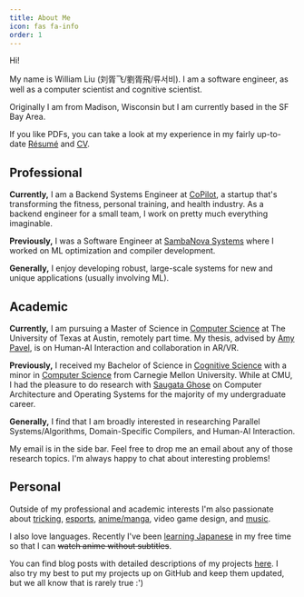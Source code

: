 ```yaml
---
title: About Me
icon: fas fa-info
order: 1
---
```


Hi!

My name is William Liu (刘胥飞/劉胥飛/류서비). I am a software engineer, as well as a computer scientist and cognitive scientist.

Originally I am from Madison, Wisconsin but I am currently based in the SF Bay Area.

If you like PDFs, you can take a look at my experience in my fairly up-to-date [Résumé](../Rez_U_May.pdf) and [CV](../CV.pdf).

## Professional

**Currently,** I am a Backend Systems Engineer at [CoPilot](https://mycopilot.com/), a startup that's transforming the fitness, personal training, and health industry. As a backend engineer for a small team, I work on pretty much everything imaginable.

**Previously,** I was a Software Engineer at [SambaNova Systems](https://sambanova.ai/) where I worked on ML optimization and compiler development.

**Generally,** I enjoy developing robust, large-scale systems for new and unique applications (usually involving ML).

## Academic

**Currently,** I am pursuing a Master of Science in [Computer Science](https://www.cs.utexas.edu/graduate-program/masters-program/msonline) at The University of Texas at Austin, remotely part time. My thesis, advised by [Amy Pavel](https://amypavel.com/), is on Human-AI Interaction and collaboration in AR/VR.

**Previously,** I received my Bachelor of Science in [Cognitive Science](https://www.cmu.edu/dietrich/psychology/undergraduate/prospective-students/academics/cognitive-science/index.html) with a minor in [Computer Science](https://www.cs.cmu.edu/) from Carnegie Mellon University. While at CMU, I had the pleasure to do research with [Saugata Ghose](https://ghose.web.illinois.edu/) on Computer Architecture and Operating Systems for the majority of my undergraduate career.

**Generally,** I find that I am broadly interested in researching Parallel Systems/Algorithms, Domain-Specific Compilers, and Human-AI Interaction.

My email is in the side bar. Feel free to drop me an email about any of those research topics. I'm always happy to chat about interesting problems!

## Personal

Outside of my professional and academic interests I'm also passionate about [tricking](https://www.instagram.com/p/BuBzUssFYV3/?utm_source=ig_web_copy_link), [esports](https://www.youtube.com/watch?v=mFIJFlpMRm4), [anime/manga](https://myanimelist.net/profile/liuwilliam47), video game design, and [music](https://www.youtube.com/watch?v=TEvkbGgeq4k).

I also love languages. Recently I've been [learning Japanese](/posts/japanese_six_months) in my free time so that I can ~~watch anime without subtitles~~.

You can find blog posts with detailed descriptions of my projects [here](/categories/project/). I also try my best to put my projects up on GitHub and keep them updated, but we all know that is rarely true :')
